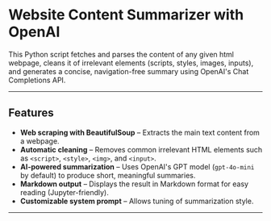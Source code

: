 # Website Content Summarizer with OpenAI

This Python script fetches and parses the content of any given html webpage, cleans it of irrelevant elements (scripts, styles, images, inputs), and generates a concise, navigation-free summary using OpenAI's Chat Completions API.

---

## Features
- **Web scraping with BeautifulSoup** – Extracts the main text content from a webpage.
- **Automatic cleaning** – Removes common irrelevant HTML elements such as `<script>`, `<style>`, `<img>`, and `<input>`.
- **AI-powered summarization** – Uses OpenAI's GPT model (`gpt-4o-mini` by default) to produce short, meaningful summaries.
- **Markdown output** – Displays the result in Markdown format for easy reading (Jupyter-friendly).
- **Customizable system prompt** – Allows tuning of summarization style.

---

